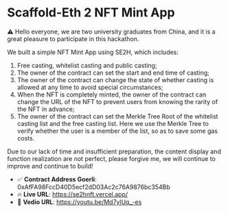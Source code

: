 # Scaffold-Eth 2 NFT Mint App

⚠️ Hello everyone, we are two university graduates from China, and it is a great pleasure to participate in this hackathon.

We built a simple NFT Mint App using SE2H, which includes:

1. Free casting, whitelist casting and public casting;
2. The owner of the contract can set the start and end time of casting;
3. The owner of the contract can change the state of whether casting is allowed at any time to avoid special circumstances;
4. When the NFT is completely minted, the owner of the contract can change the URL of the NFT to prevent users from knowing the rarity of the NFT in advance;
5. The owner of the contract can set the Merkle Tree Root of the whitelist casting list and the free casting list. Here we use the Merkle Tree to verify whether the user is a member of the list, so as to save some gas costs.

Due to our lack of time and insufficient preparation, the content display and function realization are not perfect, please forgive me, we will continue to improve and continue to build!

- ✅ **Contract Address Goerli**: 0xAfFA98FccD40D5ecf2dD03Ac2c76A9876bc354Bb
- 🔥 **Live URL**: https://se2hnft.vercel.app/
- 🔐 **Vedio URL**: https://youtu.be/Md7ylUq_-es
